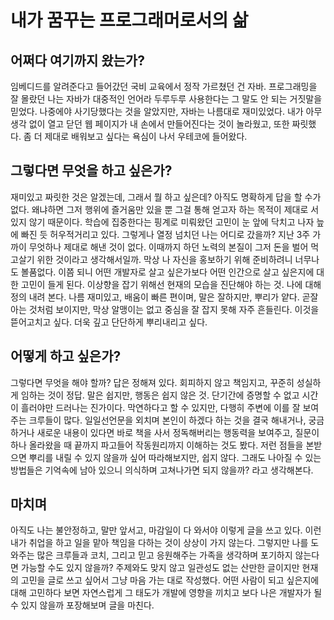 # 내가 꿈꾸는 프로그래머로서의 삶

## 어쩌다 여기까지 왔는가?
임베디드를 알려준다고 들어갔던 국비 교육에서 정작 가르쳤던 건 자바.
프로그래밍을 잘 몰랐던 나는 자바가 대중적인 언어라 두루두루 사용한다는 그 말도 안 되는 거짓말을 믿었다.
나중에야 사기당했다는 것을 알았지만, 자바는 나름대로 재미있었다.
내가 아무 생각 없이 열고 닫던 웹 페이지가 내 손에서 만들어진다는 것이 놀라웠고, 또한 짜릿했다.
좀 더 제대로 배워보고 싶다는 욕심이 나서 우테코에 들어왔다.

## 그렇다면 무엇을 하고 싶은가?
재미있고 짜릿한 것은 알겠는데, 그래서 뭘 하고 싶은데?
아직도 명확하게 답을 할 수가 없다. 
왜냐하면 그저 행위에 즐거움만 있을 뿐 그걸 통해 얻고자 하는 목적이 제대로 서 있지 않기 때문이다.
학습에 집중한다는 핑계로 미뤄왔던 고민이 눈 앞에 닥치고 나자 늪에 빠진 듯 허우적거리고 있다.
그렇게나 열정 넘치던 나는 어디로 갔을까? 지난 3주 가까이 무엇하나 제대로 해낸 것이 없다.
이때까지 하던 노력의 본질이 그저 돈을 벌어 먹고살기 위한 것이라고 생각해서일까.
막상 나 자신을 홍보하기 위해 준비하려니 너무나도 볼품없다.
이쯤 되니 어떤 개발자로 살고 싶은가보다 어떤 인간으로 살고 싶은지에 대한 고민이 들게 된다.
이상향을 잡기 위해선 현재의 모습을 진단해야 하는 것. 나에 대해 정의 내려 본다.
나름 재미있고, 배움이 빠른 편이며, 말은 잘하지만, 뿌리가 얕다.
곧잘 아는 것처럼 보이지만, 막상 알맹이는 없고 중심을 잘 잡지 못해 자주 흔들린다.
이것을 뜯어고치고 싶다. 더욱 깊고 단단하게 뿌리내리고 싶다.

## 어떻게 하고 싶은가?
그렇다면 무엇을 해야 할까? 답은 정해져 있다.
회피하지 않고 책임지고, 꾸준히 성실하게 임하는 것이 정답.
말은 쉽지만, 행동은 쉽지 않은 것. 단기간에 증명할 수 없고 시간이 흘러야만 드러나는 진가이다.
막연하다고 할 수 있지만, 다행히 주변에 이를 잘 보여주는 크루들이 많다.
일일선언문을 외치며 본인이 하겠다 하는 것을 결국 해내거나,
궁금하거나 새로운 내용이 있다면 바로 책을 사서 정독해버리는 행동력을 보여주고, 
질문이 하나 올라왔을 때 끝까지 파고들어 작동원리까지 이해하는 것도 봤다.
저런 점들을 본받으면 뿌리를 내릴 수 있지 않을까 싶어 따라해보지만, 쉽지 않다.
그래도 나아질 수 있는 방법들은 기억속에 남아 있으니 의식하며 고쳐나가면 되지 않을까? 라고 생각해본다.

## 마치며
아직도 나는 불안정하고, 말만 앞서고, 마감일이 다 와서야 이렇게 글을 쓰고 있다.
이런 내가 취업을 하고 일을 맡아 책임을 다하는 것이 상상이 가지 않는다.
그렇지만 나를 도와주는 많은 크루들과 코치, 그리고 믿고 응원해주는 가족을 생각하며 포기하지 않는다면 가능할 수도 있지 않을까?
주제와도 맞지 않고 일관성도 없는 산만한 글이지만 현재의 고민을 글로 쓰고 싶어서 그냥 마음 가는 대로 작성했다.
어떤 사람이 되고 싶은지에 대해 고민하다 보면 자연스럽게 그 태도가 개발에 영향을 끼치고 보다 나은 개발자가 될 수 있지 않을까 포장해보며 글을 마친다.